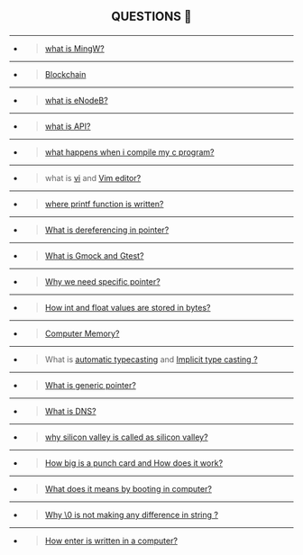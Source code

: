 
## <p align="center"> <b> QUESTIONS 🤔 </b> </p> 
--------------------------------------------------------

-  > [what is MingW?](https://en.wikipedia.org/wiki/MinGW)

-----------------------------------------------------------------------------------------------
-  > [Blockchain](https://en.wikipedia.org/wiki/Blockchain.com)

-----------------------------------------------------------------------------------------------
-  > [what is eNodeB? ](https://en.wikipedia.org/wiki/ENodeB)

-----------------------------------------------------------------------------------------------
-  > [what is API?](https://en.wikipedia.org/wiki/API)

-----------------------------------------------------------------------------------------------
-  > [what happens when i compile my c program?](https://www.geeksforgeeks.org/compiling-a-c-program-behind-the-scenes/)

--------------------------------------------------------------------------------------------------------------
-  > what is [vi](https://en.wikipedia.org/wiki/Vi) and [Vim editor?](https://en.wikipedia.org/wiki/Vim_(text_editor))

----------------------------------------------------------------------------------------------------------
-  > [where printf function is written?](https://www.techonthenet.com/c_language/standard_library_functions/stdio_h/printf.php)

----------------------------------------------------------------------------------------------------------------------

-  > [What is dereferencing in pointer?](https://en.wikipedia.org/wiki/Dereference_operator)
-----------------------------------------------------------------------------------------------

-  > [What is Gmock and Gtest?](https://github.com/google/googletest/blob/master/googlemock/README.md)

--------------------------------------------------------------------------------------------------

-  > [Why we need specific pointer?](https://stackoverflow.com/questions/162941/why-use-pointers)

-----------------------------------------------------------------------------------------------------

-  > [How int and float values are stored in bytes?](https://www.log2base2.com/storage/how-float-values-are-stored-in-memory.html)

--------------------------------------------------------------------------------------------------------------------------------

-  > [Computer Memory?](http://statmath.wu.ac.at/courses/data-analysis/itdtHTML/node55.html)

---------------------------------------------------------------------------------------------------
-  > What is [automatic typecasting](https://www.geeksforgeeks.org/type-conversion-c/) and [Implicit type casting ?](https://www.guru99.com/c-type-casting.html)

-----------------------------------------------------------------------------------------------------------------------------------------------------------------
-  > [ What is generic pointer?](http://www.faqs.org/docs/learnc/x658.html)

---------------------------------------------------------------------------------
-  > [What is DNS?](https://www.cloudflare.com/en-in/learning/dns/what-is-dns/)

---------------------------------------------------------------------------------------------------------------------------------------------------------------
-  > [why silicon valley is called as silicon valley?](https://www.pellcenter.org/why-is-silicon-valley-called-silicon-valley/)

---------------------------------------------------------------------------------------------------------------------------------------------------------------
-  > [How big is a punch card and How does it work?](https://www.computerhope.com/jargon/p/punccard.htm)
 
---------------------------------------------------------------------------------------------------------------------------------------------------------------
-  > [What does it means by booting in computer?](https://en.wikipedia.org/wiki/Booting)

---------------------------------------------------------------------------------------------------------------------------------------------------------------
-  > [Why \0 is not making any difference in string ?](https://en.wikipedia.org/wiki/Null-terminated_string)

----------------------------------------------------------------------------------------------------------------------------
-  > [How enter is written in a computer?](https://en.wikipedia.org/wiki/Enter_key)











